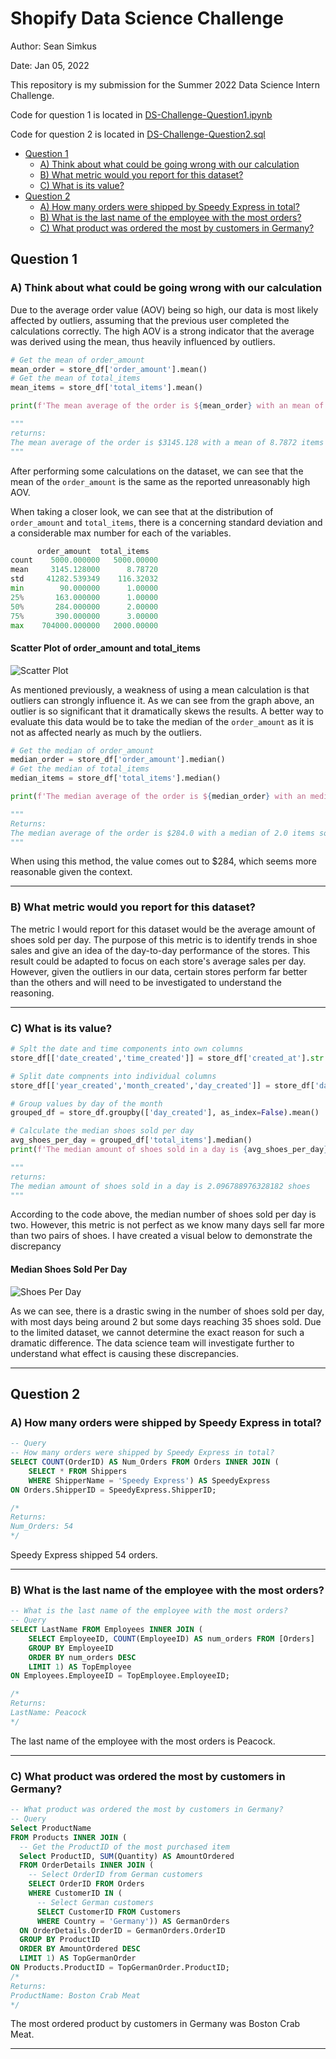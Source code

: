 # Shopify Data Science Challenge

Author: Sean Simkus

Date: Jan 05, 2022

This repository is my submission for the Summer 2022 Data Science Intern Challenge.

Code for question 1 is located in [DS-Challenge-Question1.ipynb](https://github.com/seansimkus/Shopify-Challange/blob/main/DS-Challenge-Question1.ipynb)

Code for question 2 is located in [DS-Challenge-Question2.sql](https://github.com/seansimkus/Shopify-Challange/blob/main/DS-Challenge-Question2.sql)

- [Question 1](#question-1)
  - [A) Think about what could be going wrong with our calculation](#a-think-about-what-could-be-going-wrong-with-our-calculation)
  - [B) What metric would you report for this dataset?](#b-what-metric-would-you-report-for-this-dataset)
  - [C) What is its value?](#c-what-is-its-value)
- [Question 2](#question-2)
  - [A) How many orders were shipped by Speedy Express in total?](#a-how-many-orders-were-shipped-by-speedy-express-in-total)
  - [B) What is the last name of the employee with the most orders?](#b-what-is-the-last-name-of-the-employee-with-the-most-orders)
  - [C) What product was ordered the most by customers in Germany?](#c-what-product-was-ordered-the-most-by-customers-in-germany)

## Question 1

### A) Think about what could be going wrong with our calculation

Due to the average order value (AOV) being so high, our data is most likely affected by outliers, assuming that the previous user completed the calculations correctly. The high AOV is a strong indicator that the average was derived using the mean, thus heavily influenced by outliers.

```python
# Get the mean of order_amount
mean_order = store_df['order_amount'].mean()
# Get the mean of total_items
mean_items = store_df['total_items'].mean()

print(f'The mean average of the order is ${mean_order} with an mean of {mean_items} items sold')

""" 
returns:
The mean average of the order is $3145.128 with a mean of 8.7872 items sold
"""
```

  After performing some calculations on the dataset, we can see that the mean of the `order_amount` is the same as the reported unreasonably high AOV.

When taking a closer look, we can see that at the distribution of `order_amount` and `total_items`, there is a concerning standard deviation and a considerable max number for each of the variables.

  ```python
        order_amount  total_items
count    5000.000000   5000.00000
mean     3145.128000      8.78720
std     41282.539349    116.32032
min        90.000000      1.00000
25%       163.000000      1.00000
50%       284.000000      2.00000
75%       390.000000      3.00000
max    704000.000000   2000.00000
```

#### Scatter Plot of order_amount and total_items

  ![Scatter Plot](/scatterplot.jpeg "Scatter Plot")

  As mentioned previously, a weakness of using a mean calculation is that outliers can strongly influence it. As we can see from the graph above, an outlier is so significant that it dramatically skews the results. A better way to evaluate this data would be to take the median of the `order_amount` as it is not as affected nearly as much by the outliers.

  ```python
  # Get the median of order_amount
median_order = store_df['order_amount'].median()
# Get the median of total_items
median_items = store_df['total_items'].median()

print(f'The median average of the order is ${median_order} with an median of {median_items} items sold')

"""
Returns:
The median average of the order is $284.0 with a median of 2.0 items sold
"""
```

When using this method, the value comes out to $284, which seems more reasonable given the context.

---

### B) What metric would you report for this dataset?

The metric I would report for this dataset would be the average amount of shoes sold per day. The purpose of this metric is to identify trends in shoe sales and give an idea of the day-to-day performance of the stores. This result could be adapted to focus on each store's average sales per day. However, given the outliers in our data, certain stores perform far better than the others and will need to be investigated to understand the reasoning.

---

### C) What is its value?

```python
# Splt the date and time components into own columns
store_df[['date_created','time_created']] = store_df['created_at'].str.split(' ',1,expand = True)

# Split date compnents into individual columns
store_df[['year_created','month_created','day_created']] = store_df['date_created'].str.split('-', expand=True)

# Group values by day of the month
grouped_df = store_df.groupby(['day_created'], as_index=False).mean()

# Calculate the median shoes sold per day
avg_shoes_per_day = grouped_df['total_items'].median()
print(f'The median amount of shoes sold in a day is {avg_shoes_per_day} shoes')

"""
returns:
The median amount of shoes sold in a day is 2.096788976328182 shoes
"""
```

According to the code above, the median number of shoes sold per day is two. However, this metric is not perfect as we know many days sell far more than two pairs of shoes. I have created a visual below to demonstrate the discrepancy

#### Median Shoes Sold Per Day

![Shoes Per Day](ShoesPerDay.jpeg "Shoes Per Day Bar Chart")

As we can see, there is a drastic swing in the number of shoes sold per day, with most days being around 2 but some days reaching 35 shoes sold. Due to the limited dataset, we cannot determine the exact reason for such a dramatic difference. The data science team will investigate further to understand what effect is causing these discrepancies.

---

## Question 2

### A) How many orders were shipped by Speedy Express in total?

```SQL
-- Query
-- How many orders were shipped by Speedy Express in total?
SELECT COUNT(OrderID) AS Num_Orders FROM Orders INNER JOIN (
    SELECT * FROM Shippers
    WHERE ShipperName = 'Speedy Express') AS SpeedyExpress
ON Orders.ShipperID = SpeedyExpress.ShipperID;

/*
Returns:
Num_Orders: 54
*/
```

Speedy Express shipped 54 orders.

---

### B) What is the last name of the employee with the most orders?

```SQL
-- What is the last name of the employee with the most orders?
-- Query
SELECT LastName FROM Employees INNER JOIN (
    SELECT EmployeeID, COUNT(EmployeeID) AS num_orders FROM [Orders]
    GROUP BY EmployeeID
    ORDER BY num_orders DESC
    LIMIT 1) AS TopEmployee
ON Employees.EmployeeID = TopEmployee.EmployeeID;

/*
Returns:
LastName: Peacock
*/
```

The last name of the employee with the most orders is Peacock.

---

### C) What product was ordered the most by customers in Germany?

```SQL
-- What product was ordered the most by customers in Germany?
-- Query
Select ProductName 
FROM Products INNER JOIN (
  -- Get the ProductID of the most purchased item
  Select ProductID, SUM(Quantity) AS AmountOrdered 
  FROM OrderDetails INNER JOIN (
    -- Select OrderID from German customers
    SELECT OrderID FROM Orders 
    WHERE CustomerID IN (
      -- Select German customers
      SELECT CustomerID FROM Customers
      WHERE Country = 'Germany')) AS GermanOrders
  ON OrderDetails.OrderID = GermanOrders.OrderID
  GROUP BY ProductID
  ORDER BY AmountOrdered DESC
  LIMIT 1) AS TopGermanOrder
ON Products.ProductID = TopGermanOrder.ProductID;
/*
Returns:
ProductName: Boston Crab Meat
*/
```

The most ordered product by customers in Germany was Boston Crab Meat.

---